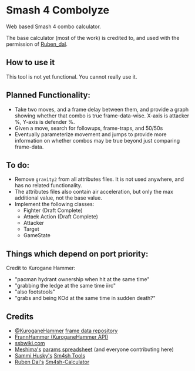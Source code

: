 # Smash 4 Combolyze
Web based Smash 4 combo calculator.

The base calculator (most of the work) is credited to, and used with the permission of [Ruben_dal](https://github.com/rubendal).

## How to use it
This tool is not yet functional. You cannot really use it.

## Planned Functionality:
* Take two moves, and a frame delay between them, and provide a graph showing whether that combo is true frame-data-wise. X-axis is attacker %, Y-axis is defender %.
* Given a move, search for followups, frame-traps, and 50/50s
* Eventually parameterize movement and jumps to provide more information on whether combos may be true beyond just comparing frame-data.

## To do:
* Remove `gravity2` from all attributes files. It is not used anywhere, and has no related functionality.
* The attributes files also contain air acceleration, but only the max additional value, not the base value.
* Implement the following classes:
  * Fighter (Draft Complete)
  * ~~Attack~~ Action (Draft Complete)
  * Attacker
  * Target
  * GameState

## Things which depend on port priority:
Credit to Kurogane Hammer:
* "pacman hydrant ownership when hit at the same time"
* "grabbing the ledge at the same time iirc"
* "also footstools"
* "grabs and being KOd at the same time in sudden death?"


## Credits
* [@KuroganeHammer](https://twitter.com/KuroganeHammer) [frame data repository](http://kuroganehammer.com/Smash4)
* [FrannHammer (KuroganeHammer API)](https://github.com/Frannsoft/FrannHammer)
* [ssbwiki.com](http://www.ssbwiki.com)
* [Meshima's](https://twitter.com/Meshima_) [params spreadsheet](https://docs.google.com/spreadsheets/d/1FgOsGYfTD4nQo4jFGJ22nz5baU1xihT5lreNinY5nNQ/edit#gid=305485435) (and everyone contributing here)
* [Sammi Husky's](https://twitter.com/sammihusky) [Sm4sh Tools](https://github.com/Sammi-Husky/Sm4sh-Tools)
* [Ruben Dal's](https://github.com/rubendal) [Sm4sh-Calculator](https://github.com/rubendal/Sm4sh-Calculator)
